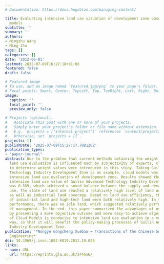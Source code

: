 ```yaml
---
# Documentation: https://docs.hugoblox.com/managing-content/

title: Evaluating intensive land use situation of development zone based on cloud
  models
subtitle: ''
summary: ''
authors:
- Mingshu Wang
- Ming Zhu
tags: []
categories: []
date: '2012-05-01'
lastmod: 2025-07-09T16:27:18+01:00
featured: false
draft: false

# Featured image
# To use, add an image named `featured.jpg/png` to your page's folder.
# Focal points: Smart, Center, TopLeft, Top, TopRight, Left, Right, BottomLeft, Bottom, BottomRight.
image:
  caption: ''
  focal_point: ''
  preview_only: false

# Projects (optional).
#   Associate this post with one or more of your projects.
#   Simply enter your project's folder or file name without extension.
#   E.g. `projects = ["internal-project"]` references `content/project/deep-learning/index.md`.
#   Otherwise, set `projects = []`.
projects: []
publishDate: '2025-07-09T15:27:17.788120Z'
publication_types:
- "paper-journal"
abstract: Due to the problem that current methods obtaining the weight values in intensive
  land use evaluation is influenced much by subjectivity of experts, cloud models
  to determine weight values were introduced in this study. Taking Guilin Advanced
  Technology Industry Development Zone as an example, cloud models was applied in
  intensive land use evaluation of development zone. Results showed that the comprehensive
  intensive land use value of Guilin Advanced Technology Industry Development Zone
  was 0.889, which achieved a sound balance between the supply and demand of land
  use. The state of land use reached a relatively high level of land use intensity
  as well as industrial land coverage. Based on land use efficiency, the output intensity
  of industrial land and high-tech land were both relatively high. In terms of management
  performance, there was no idle land, which suggested relatively perfect outcome
  of management. In the end, this paper summarized the advantages of using cloud models
  by presenting a more objective outcome and more easy-to-achieve algorithm. The application
  of Cloud Models is conducive to intensive land use evaluation in a more scientific
  way, so that it will benefit the policy-making processes of Guilin Advanced Technology
  Industry Development Zone.
publication: '*Nongye Gongcheng Xuebao = Transactions of the Chinese Society of Agricultural Engineering*, 28(10), 247--252. https://doi.org/10.3969/j.issn.1002-6819.2012.10.039'
  Engineering*'
doi: 10.3969/j.issn.1002-6819.2012.10.039
links:
- name: URL
  url: https://eprints.gla.ac.uk/244656/
---
```

